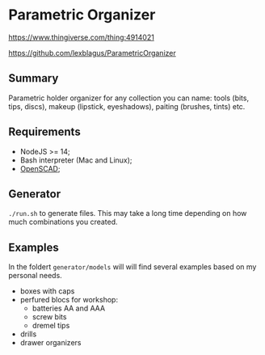 # Parametric Organizer

https://www.thingiverse.com/thing:4914021

https://github.com/lexblagus/ParametricOrganizer

## Summary

Parametric holder organizer for any collection you can name: tools (bits, tips, discs), makeup (lipstick, eyeshadows), paiting (brushes, tints) etc.

## Requirements

- NodeJS >= 14;
- Bash interpreter (Mac and Linux);
- [OpenSCAD](https://openscad.org/);

## Generator

`./run.sh` to generate files. This may take a long time depending on how much combinations you created.

## Examples

In the foldert `generator/models` will will find several examples based on my personal needs.

- boxes with caps
- perfured blocs for workshop:
  - batteries AA and AAA
  - screw bits
  - dremel tips
- drills
- drawer organizers

